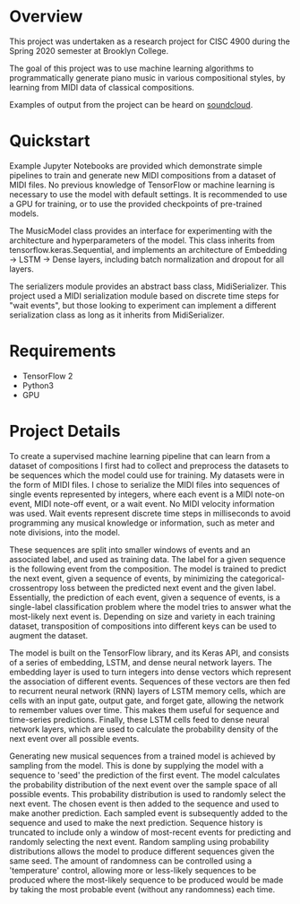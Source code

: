 # Overview

This project was undertaken as a research project for CISC 4900 during the Spring 2020 semester at Brooklyn College.

The goal of this project was to use machine learning algorithms to programmatically generate piano music in various compositional styles, by learning from MIDI data of classical compositions.

Examples of output from the project can be heard on [soundcloud](https://soundcloud.com/ml4midi/sets/ml-generated-sequences).

# Quickstart

Example Jupyter Notebooks are provided which demonstrate simple pipelines to train and generate new MIDI compositions from a dataset of MIDI files. No previous knowledge of TensorFlow or machine learning is necessary to use the model with default settings. It is recommended to use a GPU for training, or to use the provided checkpoints of pre-trained models.

The MusicModel class provides an interface for experimenting with the architecture and hyperparameters of the model. This class inherits from tensorflow.keras.Sequential, and implements an architecture of Embedding -> LSTM -> Dense layers, including batch normalization and dropout for all layers.

The serializers module provides an abstract bass class, MidiSerializer. This project used a MIDI serialization module based on discrete time steps for "wait events", but those looking to experiment can implement a different serialization class as long as it inherits from MidiSerializer.

# Requirements

* TensorFlow 2
* Python3
* GPU

# Project Details

To create a supervised machine learning pipeline that can learn from a dataset of compositions I first had to collect and preprocess the datasets to be sequences which the model could use for training. My datasets were in the form of MIDI files. I chose to serialize the MIDI files into sequences of single events represented by integers, where each event is a MIDI note-on event, MIDI note-off event, or a wait event. No MIDI velocity information was used. Wait events represent discrete time steps in milliseconds to avoid programming any musical knowledge or information, such as meter and note divisions, into the model.

These sequences are split into smaller windows of events and an associated label, and used as training data. The label for a given sequence is the following event from the composition. The model is trained to predict the next event, given a sequence of events, by minimizing the categorical-crossentropy loss between the predicted next event and the given label. Essentially, the prediction of each event, given a sequence of events, is a single-label classification problem where the model tries to answer what the most-likely next event is. Depending on size and variety in each training dataset, transposition of compositions into different keys can be used to augment the dataset.

The model is built on the TensorFlow library, and its Keras API, and consists of a series of embedding, LSTM, and dense neural network layers. The embedding layer is used to turn integers into dense vectors which represent the association of different events. Sequences of these vectors are then fed to recurrent neural network (RNN) layers of LSTM memory cells, which are cells with an input gate, output gate, and forget gate, allowing the network to remember values over time. This makes them useful for sequence and time-series predictions. Finally, these LSTM cells feed to dense neural network layers, which are used to calculate the probability density of the next event over all possible events.

Generating new musical sequences from a trained model is achieved by sampling from the model. This is done by supplying the model with a sequence to 'seed' the prediction of the first event. The model calculates the probability distribution of the next event over the sample space of all possible events. This probability distribution is used to randomly select the next event. The chosen event is then added to the sequence and used to make another prediction. Each sampled event is subsequently added to the sequence and used to make the next prediction. Sequence history is truncated to include only a window of most-recent events for predicting and randomly selecting the next event. Random sampling using probability distributions allows the model to produce different sequences given the same seed. The amount of randomness can be controlled using a 'temperature' control, allowing more or less-likely sequences to be produced where the most-likely sequence to be produced would be made by taking the most probable event (without any randomness) each time.
